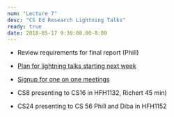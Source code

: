 ```yaml
---
num: "Lecture 7"
desc: "CS Ed Research Lightning Talks"
ready: true
date: 2018-05-17 9:30:00.00-8:00
---
```


* Review requirements for final report (Phill)

* [Plan for lightning talks starting next week](https://drive.google.com/open?id=1yqoeQH02MGlx_ysedmuUwysR4HD1ovtuH7Jnqw3l2sI)


* [Signup for one on one meetings](https://drive.google.com/open?id=1l2cZjiBddCQOB55Mjfc3sJwBs988mioZtrKg9RU6dl0)

* CS8 presenting to CS16 in HFH1132, Richert 45 min)
* CS24 presenting to CS 56 Phill and Diba in HFH1152
